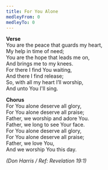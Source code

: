 ```yaml
---
title: For You Alone
medleyFrom: 0
medleyTo: 0
---
```


**Verse**  
You are the peace that guards my heart,  
My help in time of need;  
You are the hope that leads me on,  
And brings me to my knees.  
For there I find You waiting,  
And there I find release;  
So, with all my heart I’ll worship,  
And unto You I'll sing.

**Chorus**  
For You alone deserve all glory,  
For You alone deserve all praise;  
Father, we worship and adore You.  
Father, we long to see Your face.  
For You alone deserve all glory,  
For You alone deserve all praise;  
Father, we love You,  
And we worship You this day.

_(Don Harris / Ref: Revelation 19:1)_

